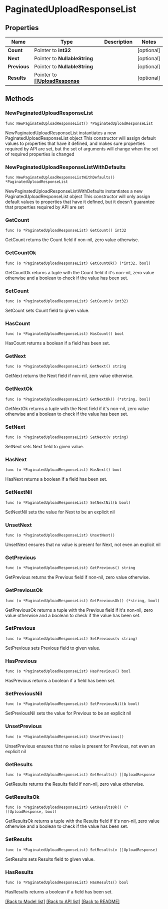 # PaginatedUploadResponseList

## Properties

Name | Type | Description | Notes
------------ | ------------- | ------------- | -------------
**Count** | Pointer to **int32** |  | [optional] 
**Next** | Pointer to **NullableString** |  | [optional] 
**Previous** | Pointer to **NullableString** |  | [optional] 
**Results** | Pointer to [**[]UploadResponse**](UploadResponse.md) |  | [optional] 

## Methods

### NewPaginatedUploadResponseList

`func NewPaginatedUploadResponseList() *PaginatedUploadResponseList`

NewPaginatedUploadResponseList instantiates a new PaginatedUploadResponseList object
This constructor will assign default values to properties that have it defined,
and makes sure properties required by API are set, but the set of arguments
will change when the set of required properties is changed

### NewPaginatedUploadResponseListWithDefaults

`func NewPaginatedUploadResponseListWithDefaults() *PaginatedUploadResponseList`

NewPaginatedUploadResponseListWithDefaults instantiates a new PaginatedUploadResponseList object
This constructor will only assign default values to properties that have it defined,
but it doesn't guarantee that properties required by API are set

### GetCount

`func (o *PaginatedUploadResponseList) GetCount() int32`

GetCount returns the Count field if non-nil, zero value otherwise.

### GetCountOk

`func (o *PaginatedUploadResponseList) GetCountOk() (*int32, bool)`

GetCountOk returns a tuple with the Count field if it's non-nil, zero value otherwise
and a boolean to check if the value has been set.

### SetCount

`func (o *PaginatedUploadResponseList) SetCount(v int32)`

SetCount sets Count field to given value.

### HasCount

`func (o *PaginatedUploadResponseList) HasCount() bool`

HasCount returns a boolean if a field has been set.

### GetNext

`func (o *PaginatedUploadResponseList) GetNext() string`

GetNext returns the Next field if non-nil, zero value otherwise.

### GetNextOk

`func (o *PaginatedUploadResponseList) GetNextOk() (*string, bool)`

GetNextOk returns a tuple with the Next field if it's non-nil, zero value otherwise
and a boolean to check if the value has been set.

### SetNext

`func (o *PaginatedUploadResponseList) SetNext(v string)`

SetNext sets Next field to given value.

### HasNext

`func (o *PaginatedUploadResponseList) HasNext() bool`

HasNext returns a boolean if a field has been set.

### SetNextNil

`func (o *PaginatedUploadResponseList) SetNextNil(b bool)`

 SetNextNil sets the value for Next to be an explicit nil

### UnsetNext
`func (o *PaginatedUploadResponseList) UnsetNext()`

UnsetNext ensures that no value is present for Next, not even an explicit nil
### GetPrevious

`func (o *PaginatedUploadResponseList) GetPrevious() string`

GetPrevious returns the Previous field if non-nil, zero value otherwise.

### GetPreviousOk

`func (o *PaginatedUploadResponseList) GetPreviousOk() (*string, bool)`

GetPreviousOk returns a tuple with the Previous field if it's non-nil, zero value otherwise
and a boolean to check if the value has been set.

### SetPrevious

`func (o *PaginatedUploadResponseList) SetPrevious(v string)`

SetPrevious sets Previous field to given value.

### HasPrevious

`func (o *PaginatedUploadResponseList) HasPrevious() bool`

HasPrevious returns a boolean if a field has been set.

### SetPreviousNil

`func (o *PaginatedUploadResponseList) SetPreviousNil(b bool)`

 SetPreviousNil sets the value for Previous to be an explicit nil

### UnsetPrevious
`func (o *PaginatedUploadResponseList) UnsetPrevious()`

UnsetPrevious ensures that no value is present for Previous, not even an explicit nil
### GetResults

`func (o *PaginatedUploadResponseList) GetResults() []UploadResponse`

GetResults returns the Results field if non-nil, zero value otherwise.

### GetResultsOk

`func (o *PaginatedUploadResponseList) GetResultsOk() (*[]UploadResponse, bool)`

GetResultsOk returns a tuple with the Results field if it's non-nil, zero value otherwise
and a boolean to check if the value has been set.

### SetResults

`func (o *PaginatedUploadResponseList) SetResults(v []UploadResponse)`

SetResults sets Results field to given value.

### HasResults

`func (o *PaginatedUploadResponseList) HasResults() bool`

HasResults returns a boolean if a field has been set.


[[Back to Model list]](../README.md#documentation-for-models) [[Back to API list]](../README.md#documentation-for-api-endpoints) [[Back to README]](../README.md)


